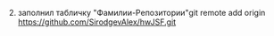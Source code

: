 2) заполнил табличку "Фамилии-Репозитории"git remote add origin https://github.com/SirodgevAlex/hwJSF.git
